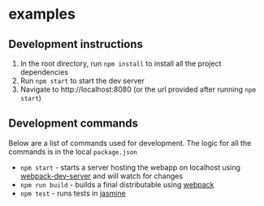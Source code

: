 # examples

## Development instructions
1. In the root directory, run `npm install` to install all the project dependencies
2. Run `npm start` to start the dev server
3. Navigate to http://localhost:8080 (or the url provided after running `npm start`)

## Development commands
Below are a list of commands used for development. The logic for all the commands is in the local `package.json`
- `npm start` - starts a server hosting the webapp on localhost using
[webpack-dev-server](https://github.com/webpack/webpack-dev-server)
and will watch for changes
- `npm run build` - builds a final distributable using
[webpack](https://webpack.js.org/)
- `npm test` - runs tests in
[jasmine](https://jasmine.github.io/2.0/introduction.html)
